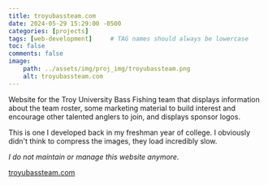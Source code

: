 ```yaml
---
title: troyubassteam.com
date: 2024-05-29 15:29:00 -0500
categories: [projects]
tags: [web-development]     # TAG names should always be lowercase
toc: false
comments: false
image:
    path: ../assets/img/proj_img/troyubassteam.png
    alt: troyubassteam.com
---
```


Website for the Troy University Bass Fishing team that displays information about the team roster, some marketing material to build interest and encourage other talented anglers to join, and displays sponsor logos.

This is one I developed back in my freshman year of college. I obviously didn't think to compress the images, they load incredibly slow.

*I do not maintain or manage this website anymore.*

[troyubassteam.com](http://troyubassteam.com)